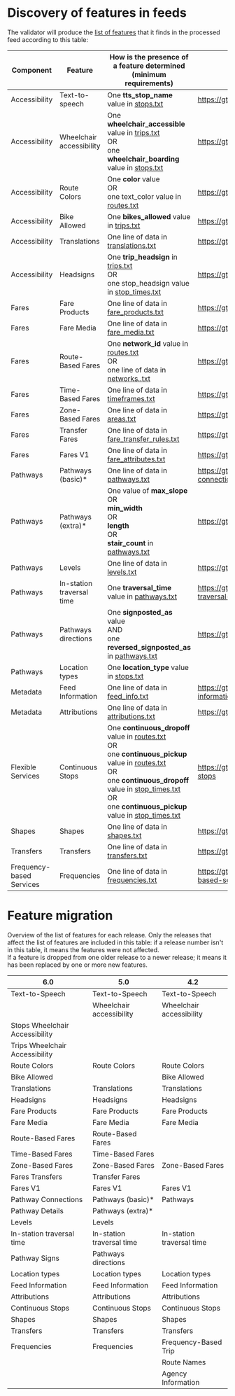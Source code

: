 # Discovery of features in feeds

The validator will produce the [list of features](https://gtfs.org/getting_started/features/overview/) that it finds in the processed feed according to this table:

| Component                | Feature                   | How is the presence of a feature determined (minimum requirements)  |   Documentation Link                                                                                                                                                                                                                                                                                                                                                                            |
|--------------------------|---------------------------|---------------------------------------------------------------------------------------------------------------------------------------------------------------------------------------------------------------------------------------------------------------------------------------------------------------------------------------------------------------------------------------------------------------------------------------------------|---|
| Accessibility             | Text-to-speech            | One **tts_stop_name** value in [stops.txt](https://gtfs.org/schedule/reference/#stopstxt)  |   https://gtfs.org/getting_started/features/accessibility/#text-to-speech                                                                                                                                                                                                                                                                                                                                                    |
| Accessibility             | Wheelchair accessibility   | One **wheelchair_accessible** value in [trips.txt](https://gtfs.org/schedule/reference/#tripstxt) <br>OR<br>one **wheelchair_boarding** value in [stops.txt](https://gtfs.org/schedule/reference/#stopstxt) |   https://gtfs.org/getting_started/features/accessibility/                                                                                                                                                                                                                                   |
| Accessibility             | Route Colors              | One **color** value <br>OR<br>one text_color value in [routes.txt](https://gtfs.org/schedule/reference/#routestxt)    |    https://gtfs.org/getting_started/features/base_add-ons/#route-colors                                                                                                                                                                                                                                                                                                                         |
| Accessibility             | Bike Allowed              | One **bikes_allowed** value in [trips.txt](https://gtfs.org/schedule/reference/#tripstxt)  |  https://gtfs.org/getting_started/features/base_add-ons/#bike-allowed                                                                                                                                                                                                                                                                                                                                                     |
| Accessibility             | Translations              | One line of data in [translations.txt](https://gtfs.org/schedule/reference/#translationstxt)  |  https://gtfs.org/getting_started/features/base_add-ons/#translations                                                                                                                                                                                                                                                                                                                                                  |
| Accessibility             | Headsigns                 | One **trip_headsign** in [trips.txt](https://gtfs.org/schedule/reference/#tripstxt)<br>OR<br>one stop_headsign value in [stop_times.txt](https://gtfs.org/schedule/reference/#stop_timestxt)  | https://gtfs.org/getting_started/features/base_add-ons/#headsigns                                                                                                                                                                                                                                                   |
| Fares                    | Fare Products             | One line of data in [fare_products.txt](https://gtfs.org/schedule/reference/#fare_productstxt)  | https://gtfs.org/getting_started/features/fares/#fare-products                                                                                                                                                                                                                                                                                                                                                  |
| Fares                    | Fare Media                | One line of data in [fare_media.txt](https://gtfs.org/schedule/reference/#fare_mediatxt) |  https://gtfs.org/getting_started/features/fares/#fare-media                                                                                                                                                                                                                                                                                                                                                       |
| Fares                    | Route-Based Fares         | One **network_id** value in [routes.txt](https://gtfs.org/schedule/reference/#routestxt)<br/>OR<br/>one line of data in [networks..txt](https://gtfs.org/schedule/reference/#networkstxt)   |    https://gtfs.org/getting_started/features/fares/#route-based-fares                                                                                                                                                                                                                                                  |
| Fares                    | Time-Based Fares          | One line of data in [timeframes.txt](https://gtfs.org/schedule/reference/#timeframestxt)   | https://gtfs.org/getting_started/features/fares/#time-based-fares                                                                                                                                                                                                                                                                                                                                                       |
| Fares                    | Zone-Based Fares          | One line of data in [areas.txt](https://gtfs.org/schedule/reference/#areastxt)   |     https://gtfs.org/getting_started/features/fares/#zone-based-fares                                                                                                                                                                                                                                                                                                                                                            |
| Fares                    | Transfer Fares            | One line of data in [fare_transfer_rules.txt](https://gtfs.org/schedule/reference/#fare_transfer_rulestxt)    |    https://gtfs.org/getting_started/features/fares/#fares-transfers                                                                                                                                                                                                                                                                                                                                |
| Fares                    | Fares V1                  | One line of data in [fare_attributes.txt](https://gtfs.org/schedule/reference/#fare_attributestxt)   |   https://gtfs.org/getting_started/features/fares/#fares-v1                                                                                                                                                                                                                                                                                                                                           |
| Pathways                 | Pathways (basic)*         | One line of data in [pathways.txt](https://gtfs.org/schedule/reference/#pathwaystxt)     |  https://gtfs.org/getting_started/features/pathways/#pathway-connections                                                                                                                                                                                                                                                                                                                                                       |
| Pathways                 | Pathways (extra)*         | One value of **max_slope**<br/>OR<br/>**min_width** <br/>OR<br/>**length** <br/>OR<br/>**stair_count** in [pathways.txt](https://gtfs.org/schedule/reference/#pathwaystxt) | https://gtfs.org/getting_started/features/pathways/#pathway-details                                                                                                                                                                                                                                                                      |
| Pathways                 | Levels                    | One line of data in [levels.txt](https://gtfs.org/schedule/reference/#levelstxt)     |   https://gtfs.org/getting_started/features/pathways/#levels                                                                                                                                                                                                                                                                                                                                                          |
| Pathways                 | In-station traversal time | One **traversal_time** value in [pathways.txt](https://gtfs.org/schedule/reference/#pathwaystxt)   |   https://gtfs.org/getting_started/features/pathways/#in-station-traversal-time                                                                                                                                                                                                                                                                                                                                            |
| Pathways                 | Pathways directions       | One **signposted_as** value<br/>AND<br/>one **reversed_signposted_as** in [pathways.txt](https://gtfs.org/schedule/reference/#pathwaystxt) |       https://gtfs.org/getting_started/features/pathways/#pathway-signs                                                                                                                                                                                                                                                                                                |
| Pathways                 | Location types            | One **location_type** value in [stops.txt](https://gtfs.org/schedule/reference/#stopstxt)    |                                                                                                                                                                                                                                                                                                                                                     |
| Metadata                 | Feed Information          | One line of data in [feed_info.txt](https://gtfs.org/schedule/reference/#feed_infotxt)  |  https://gtfs.org/getting_started/features/base_add-ons/#feed-information                                                                                                                                                                                                                                                                                                                                                        |
| Metadata                 | Attributions              | One line of data in [attributions.txt](https://gtfs.org/schedule/reference/#attributionstxt) |   https://gtfs.org/getting_started/features/base_add-ons/#attributions                                                                                                                                                                                                                                                                                                                                                  |
| Flexible Services        | Continuous Stops          | One **continuous_dropoff** value in [routes.txt](https://gtfs.org/schedule/reference/#routestxt)<br/>OR<br/>one **continuous_pickup** value in [routes.txt](https://gtfs.org/schedule/reference/#routestxt)<br/>OR<br/>one **continuous_dropoff** value in [stop_times.txt](https://gtfs.org/schedule/reference/#stop_timestxt)<br/>OR<br/>one **continuous_pickup** value in [stop_times.txt](https://gtfs.org/schedule/reference/#stop_timestxt) |https://gtfs.org/getting_started/features/flexible_services/#continuous-stops
| Shapes                   | Shapes                    | One line of data in [shapes.txt](https://gtfs.org/schedule/reference/#shapestxt)      |   https://gtfs.org/getting_started/features/base_add-ons/#shapes                                                                                                                                                                                                                                                                                                                                                         |
| Transfers                | Transfers                 | One line of data in [transfers.txt](https://gtfs.org/schedule/reference/#transferstxt)     | https://gtfs.org/getting_started/features/base_add-ons/#transfers                                                                                                                                                                                                                                                                                                                                                      |
| Frequency-based Services | Frequencies               | One line of data in [frequencies.txt](https://gtfs.org/schedule/reference/#frequenciestxt)    | https://gtfs.org/getting_started/features/base_add-ons/#frequency-based-service                                                                                                                                                                                                                                                                                                                                                    |

# Feature migration

Overview of the list of features for each release. Only the releases that affect the list of features are included in this table: if a release number isn't in this table, it means the features were not affected.  
If a feature is dropped from one older release to a newer release; it means it has been replaced by one or more new features.


| 6.0 | 5.0 | 4.2 | 
|-----|-----|-----|
|Text-to-Speech|Text-to-Speech|Text-to-Speech|
||Wheelchair accessibility|Wheelchair accessibility|
|Stops Wheelchair Accessibility||
|Trips Wheelchair Accessibility||
|Route Colors|Route Colors|Route Colors|
|Bike Allowed||Bike Allowed|Bike Allowed|
|Translations|Translations|Translations|
|Headsigns|Headsigns|Headsigns|
|Fare Products|Fare Products|Fare Products|
|Fare Media|Fare Media|Fare Media|
|Route-Based Fares|Route-Based Fares||
|Time-Based Fares|Time-Based Fares||
|Zone-Based Fares|Zone-Based Fares|Zone-Based Fares|
|Fares Transfers|Transfer Fares||
|Fares V1|Fares V1|Fares V1|
|Pathway Connections|Pathways (basic)* |Pathways|
|Pathway Details|Pathways (extra)* ||
|Levels|Levels||
|In-station traversal time|In-station traversal time|In-station traversal time|
|Pathway Signs|Pathways directions||
|Location types|Location types|Location types|
|Feed Information|Feed Information|Feed Information|
|Attributions|Attributions|Attributions|
|Continuous Stops|Continuous Stops|Continuous Stops|
|Shapes|Shapes|Shapes|
|Transfers|Transfers|Transfers|
|Frequencies|Frequencies|Frequency-Based Trip|
|||Route Names|
|||Agency Information|

